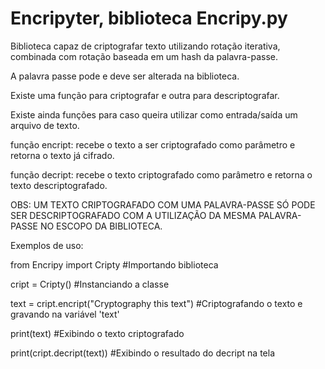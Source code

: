 ﻿# Encripyter, biblioteca Encripy.py


Biblioteca capaz de criptografar texto utilizando rotação iterativa,
combinada com rotação baseada em um hash da palavra-passe.

A palavra passe pode e deve ser alterada na biblioteca.

Existe uma função para criptografar e outra para descriptografar.

Existe ainda funções para caso queira utilizar como entrada/saída um arquivo de texto.

função encript: recebe o texto a ser criptografado como parâmetro e retorna o texto já cifrado.

função decript: recebe o texto criptografado como parâmetro e retorna o texto descriptografado.

OBS: UM TEXTO CRIPTOGRAFADO COM UMA PALAVRA-PASSE SÓ PODE SER DESCRIPTOGRAFADO COM A UTILIZAÇÃO DA MESMA PALAVRA-PASSE NO ESCOPO DA BIBLIOTECA.


Exemplos de uso:

from Encripy import Cripty #Importando biblioteca

cript = Cripty() #Instanciando a classe

text = cript.encript("Cryptography this text") #Criptografando o texto e gravando na variável 'text'

print(text) #Exibindo o texto criptografado

print(cript.decript(text)) #Exibindo o resultado do decript na tela